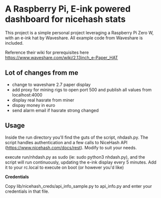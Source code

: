 # A Raspberry Pi, E-ink powered dashboard for nicehash stats

This project is a simple personal project leveraging a Raspberry Pi Zero W, with an e-ink hat by Waveshare.  All example code from Waveshare is included.

Reference their wiki for prerequisites here https://www.waveshare.com/wiki/2.13inch_e-Paper_HAT

## Lot of changes from me
* change to waveshare 2.7 paper display
* add proxy for mining rigs to open port 500 and publish all values from localhost:4000
* display real hasrate from miner
* dispay money in euro
* send alarm email if hasrate strong changed

## Usage

Inside the run directory you'll find the guts of the script, nhdash.py.  The script handles authentication and a few calls to NiceHash API (https://www.nicehash.com/docs/rest). Modify to suit your needs.

execute run/nhdash.py as sudo (ie: sudo python3 nhdash.py), and the script will run continuously, updating the e-ink display every 5 minutes.  Add it to your rc.local to execute on boot (or however you'd like)

**Credentials**

Copy lib/nicehash_creds/api_info_sample.py to api_info.py and enter your credentials in that file.
